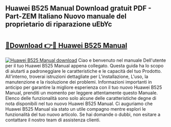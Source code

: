 ## Huawei B525 Manual Download gratuit PDF - Part-ZEM Italiano Nuovo manuale del proprietario di riparazione uEbYc

# <h2><a href="http://dfe83xs.blite.top/?on=Huawei+B525+Manual">🔗Download 👉🔴 Huawei B525 Manual</a></h2>

[![Huawei B525 Manual download](https://i.imgur.com/lujVjoI.png)](http://dfe83xs.blite.top/?on=Huawei+B525+Manual)
Ciao e benvenuto nel manuale Dell'utente per il tuo Huawei B525 Manual appena collegato. Questa guida ha lo scopo di aiutarti a padroneggiare le caratteristiche e le capacità del tuo Prodotto. All'interno, troverai istruzioni dettagliate per L'installazione, L'uso, la manutenzione e la risoluzione dei problemi. Informazioni importanti in anticipo per garantire la migliore esperienza con il tuo nuovo Huawei B525 Manual, prenditi un momento per leggere attentamente questo Manuale. Elenco delle funzionalità sono solo alcune delle caratteristiche degne di nota disponibili nel tuo nuovo Huawei B525 Manual. Ci auguriamo che Huawei B525 Manual sia stato un utile compagno mentre esplori le funzionalità del tuo nuovo articolo. Se hai domande o dubbi, non esitare a contattare il nostro team di assistenza clienti.
